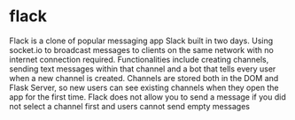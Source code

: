 # flack

Flack is a clone of popular messaging app Slack built in two days. 
Using socket.io to broadcast messages to clients on the same network with no internet connection required.
Functionalities include creating channels, sending text messages within that channel and a bot that tells every user when a new channel is created. 
Channels are stored both in the DOM and Flask Server, so new users can see existing channels when they open the app for the first time. 
Flack does not allow you to send a message if you did not select a channel first and users cannot send empty messages
